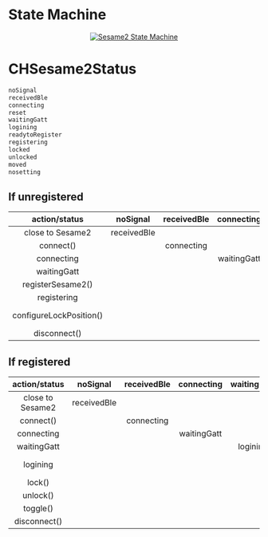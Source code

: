 # State Machine
<p align="center" >
  <a href="https://docs.google.com/drawings/d/1a7vZAM9WuwPWO6OKUwSEO41QpbavJ21Ey1W6o_kQHq8/edit?usp=sharing" target="_blank"><img src="https://raw.github.com/CANDY-HOUSE/SesameSDK_iOS_with_DemoApp/assets/CHSesame2StateMachine.png" alt="Sesame2 State Machine" title="Sesame2 State Machine"></a>
</p>

# CHSesame2Status
```Swift
noSignal      
receivedBle
connecting
reset
waitingGatt
logining
readytoRegister
registering
locked
unlocked
moved
nosetting
```

## If unregistered
| action/status | noSignal  | receivedBle  | connecting    |waitingGatt| readytoRegister|registering | nosetting  |
|:-------------:|:---------:|:-----------:|:-------------:|:---------:|:---------------:|:----------:|:----------:|
|close to Sesame2|receivedBle|            |               |           |                 |            |            |
|  connect()    |           | connecting  |               |           |                 |            |            |
|  connecting   |           |             |  waitingGatt  |           |                 |            |            |
|  waitingGatt  |           |             |               |readytoRegister|             |            |            |
|  registerSesame2()|       |             |               |           | registering     |            |            |
|  registering  |           |             |               |           |                 | nosetting  |            |
|  configureLockPosition()| |             |               |           |                 |            |locked/unlocked/moved<br>(registered)|
|  disconnect() |           |             |               |           |                 |            |  noSignal  |

## If registered
| action/status | noSignal  | receivedBle | connecting  |waitingGatt|   logining     |locked/unlocked/moved|nosetting|
|:-------------:|:---------:|:-----------:|:-----------:|:--------:|:---------------:|:----------:|:----------:|
|  close to Sesame2 |receivedBle |        |             |          |                 |            |            |
|  connect()    |           | connecting  |             |          |                 |            |            |
|  connecting   |           |             | waitingGatt |          |                 |            |            |
|  waitingGatt  |           |             |             | logining |                 |            |            |
|  logining     |           |             |             |          |locked/unlocked/moved/<br>nosetting||      |           
|  lock()       |           |             |             |          |                 | unlocked   |            |
|  unlock()     |           |             |             |          |                 | locked     |            |
|  toggle()     |           |             |             |          |                 |locked/unlocked|         |
|  disconnect() |           |             |             |          | noSignal        |noSignal    |noSignal    |
